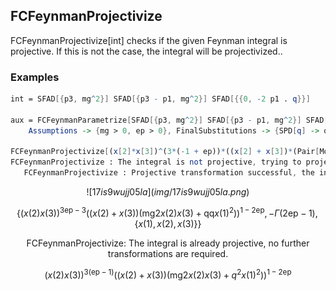 ##  FCFeynmanProjectivize 

FCFeynmanProjectivize[int] checks if the given Feynman integral is projective. If this is not the case, the integral will be projectivized..

###  Examples 

```mathematica
int = SFAD[{p3, mg^2}] SFAD[{p3 - p1, mg^2}] SFAD[{{0, -2 p1 . q}}] 
 
aux = FCFeynmanParametrize[SFAD[{p3, mg^2}] SFAD[{p3 - p1, mg^2}] SFAD[{{0, -2 p1 . q}}], {p1,p3}, Names -> x, Indexed -> True, FCReplaceD -> {D -> 4 - 2 ep}, Simplify -> True, 
    Assumptions -> {mg > 0, ep > 0}, FinalSubstitutions -> {SPD[q] -> qq, mg^2 -> mg2}] 
 
FCFeynmanProjectivize[(x[2]*x[3])^(3*(-1 + ep))*((x[2] + x[3])*(Pair[Momentum[q, D], Momentum[q, D]]*x[1]^2 + mg2*x[2]*x[3]))^(1 - 2*ep), x, Assumptions -> {qq > 0, mg2 > 0, x[1] >= 0, x[2] >= 0}]
FCFeynmanProjectivize : The integral is not projective, trying to projectivize . 
   FCFeynmanProjectivize : Projective transformation successful, the integral is now projective .
```

$$![17is9wujj05la](img/17is9wujj05la.png)$$

$$\left\{(x(2) x(3))^{3 \text{ep}-3} \left((x(2)+x(3)) \left(\text{mg2} x(2) x(3)+\text{qq} x(1)^2\right)\right)^{1-2 \text{ep}},-\Gamma (2 \text{ep}-1),\{x(1),x(2),x(3)\}\right\}$$

$$\text{FCFeynmanProjectivize: The integral is already projective, no further transformations are required.}$$

$$(x(2) x(3))^{3 (\text{ep}-1)} \left((x(2)+x(3)) \left(\text{mg2} x(2) x(3)+q^2 x(1)^2\right)\right)^{1-2 \text{ep}}$$